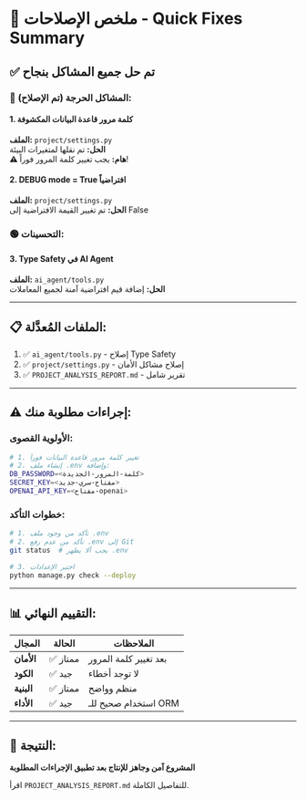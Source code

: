 # 🔧 ملخص الإصلاحات - Quick Fixes Summary

## ✅ تم حل جميع المشاكل بنجاح

### 🔴 المشاكل الحرجة (تم الإصلاح):

#### 1. كلمة مرور قاعدة البيانات المكشوفة
**الملف:** `project/settings.py`  
**الحل:** تم نقلها لمتغيرات البيئة  
**⚠️ هام:** يجب تغيير كلمة المرور فوراً!

#### 2. DEBUG mode = True افتراضياً  
**الملف:** `project/settings.py`  
**الحل:** تم تغيير القيمة الافتراضية إلى False

### 🟢 التحسينات:

#### 3. Type Safety في AI Agent
**الملف:** `ai_agent/tools.py`  
**الحل:** إضافة قيم افتراضية آمنة لجميع المعاملات

---

## 📋 الملفات المُعدَّلة:

1. ✅ `ai_agent/tools.py` - إصلاح Type Safety
2. ✅ `project/settings.py` - إصلاح مشاكل الأمان
3. ✅ `PROJECT_ANALYSIS_REPORT.md` - تقرير شامل

---

## ⚠️ إجراءات مطلوبة منك:

### الأولوية القصوى:
```bash
# 1. تغيير كلمة مرور قاعدة البيانات فوراً
# 2. إنشاء ملف .env وإضافة:
DB_PASSWORD=<كلمة-المرور-الجديدة>
SECRET_KEY=<مفتاح-سري-جديد>
OPENAI_API_KEY=<مفتاح-openai>
```

### خطوات التأكد:
```bash
# 1. تأكد من وجود ملف .env
# 2. تأكد من عدم رفع .env إلى Git
git status  # يجب ألا يظهر .env

# 3. اختبر الإعدادات
python manage.py check --deploy
```

---

## 📊 التقييم النهائي:

| المجال | الحالة | الملاحظات |
|--------|--------|-----------|
| **الأمان** | ✅ ممتاز | بعد تغيير كلمة المرور |
| **الكود** | ✅ جيد | لا توجد أخطاء |
| **البنية** | ✅ ممتاز | منظم وواضح |
| **الأداء** | ✅ جيد | استخدام صحيح للـ ORM |

---

## 🎯 النتيجة:
**المشروع آمن وجاهز للإنتاج بعد تطبيق الإجراءات المطلوبة**

اقرأ `PROJECT_ANALYSIS_REPORT.md` للتفاصيل الكاملة.

